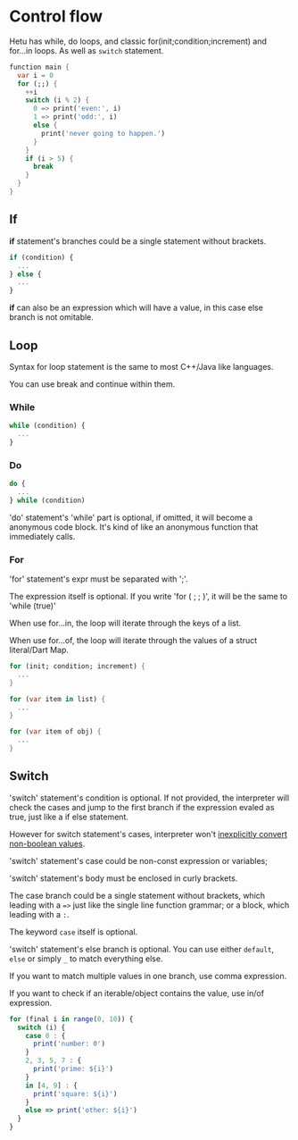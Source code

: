 # Control flow

Hetu has while, do loops, and classic for(init;condition;increment) and for...in loops. As well as `switch` statement.

```dart
function main {
  var i = 0
  for (;;) {
    ++i
    switch (i % 2) {
      0 => print('even:', i)
      1 => print('odd:', i)
      else {
        print('never going to happen.')
      }
    }
    if (i > 5) {
      break
    }
  }
}
```

## If

**if** statement's branches could be a single statement without brackets.

```javascript
if (condition) {
  ...
} else {
  ...
}
```

**if** can also be an expression which will have a value, in this case else branch is not omitable.

## Loop

Syntax for loop statement is the same to most C++/Java like languages.

You can use break and continue within them.

### While

```javascript
while (condition) {
  ...
}
```

### Do

```javascript
do {
  ...
} while (condition)
```

'do' statement's 'while' part is optional, if omitted, it will become a anonymous code block. It's kind of like an anonymous function that immediately calls.

### For

'for' statement's expr must be separated with ';'.

The expression itself is optional. If you write 'for ( ; ; )', it will be the same to 'while (true)'

When use for...in, the loop will iterate through the keys of a list.

When use for...of, the loop will iterate through the values of a struct literal/Dart Map.

```dart
for (init; condition; increment) {
  ...
}

for (var item in list) {
  ...
}

for (var item of obj) {
  ...
}
```

## Switch

'switch' statement's condition is optional. If not provided, the interpreter will check the cases and jump to the first branch if the expression evaled as true, just like a if else statement.

However for switch statement's cases, interpreter won't [inexplicitly convert non-boolean values](../strict_mode/readme.md#truth-value).

'switch' statement's case could be non-const expression or variables;

'switch' statement's body must be enclosed in curly brackets.

The case branch could be a single statement without brackets, which leading with a `=>` just like the single line function grammar; or a block, which leading with a `:`.

The keyword `case` itself is optional.

'switch' statement's else branch is optional. You can use either `default`, `else` or simply `_` to match everything else.

If you want to match multiple values in one branch, use comma expression.

If you want to check if an iterable/object contains the value, use in/of expression.

```javascript
for (final i in range(0, 10)) {
  switch (i) {
    case 0 : {
      print('number: 0')
    }
    2, 3, 5, 7 : {
      print('prime: ${i}')
    }
    in [4, 9] : {
      print('square: ${i}')
    }
    else => print('other: ${i}')
  }
}
```
